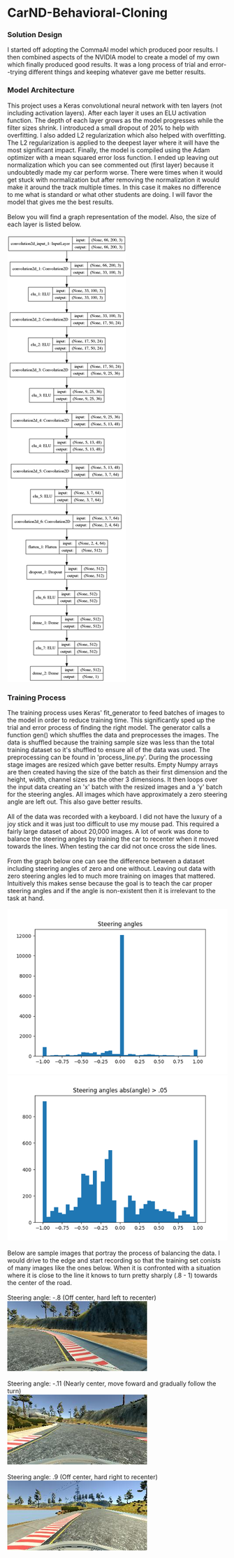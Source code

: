 # CarND-Behavioral-Cloning

<h3>
        Solution Design
</h3>
<span>
I started off adopting the CommaAI model which produced poor results. I then combined aspects of the NVIDIA model to create a model of my own which finally produced good results. It was a long process of trial and error--trying different things and keeping whatever gave me better results.
</span>
<h3>
        Model Architecture
</h3>
<span>
This project uses a Keras convolutional neural network with ten layers (not including activation layers). After each layer it uses an ELU activation function. The depth of each layer grows as the model progresses while the filter sizes shrink. I introduced a small dropout of 20% to help with overfitting. I also added L2 regularization which also helped with overfitting. The L2 regularization is applied to the deepest layer where it will have the most significant impact. Finally, the model is compiled using the Adam optimizer with a mean squared error loss function. I ended up leaving out normalization which you can see commented out (first layer) because it undoubtedly made my car perform worse. There were times when it would get stuck with normalization but after removing the normalization it would make it around the track multiple times. In this case it makes no difference to me what is standard or what other students are doing. I will favor the model that gives me the best results.
</span>
<br><br>
<span>Below you will find a graph representation of the model. Also, the size of each layer is listed below.</span>
<br><br>
<img src="model.png">

<h3>Training Process</h3>
<span>
The training process uses Keras' fit_generator to feed batches of images to the model in order to reduce training time. This significantly sped up the trial and error process of finding the right model. The generator calls a function gen() which shuffles the data and preprocesses the images. The data is shuffled because the training sample size was less than the total training dataset so it's shuffled to ensure all of the data was used. The preprocessing can be found in 'process_line.py'. During the processing stage images are resized which gave better results. Empty Numpy arrays are then created having the size of the batch as their first dimension and the height, width, channel sizes as the other 3 dimensions. It then loops over the input data creating an 'x' batch with the resized images and a 'y' batch for the steering angles. All images which have approximately a zero steering angle are left out. This also gave better results.
</span>
<br><br>
<span>All of the data was recorded with a keyboard. I did not have the luxury of a joy stick and it was just too difficult to use my mouse pad. This required a fairly large dataset of about 20,000 images. A lot of work was done to balance the steering angles by training the car to recenter when it moved towards the lines. When testing the car did not once cross the side lines. </span>
<br><br>
<span>From the graph below one can see the difference between a dataset including steering angles of zero and one without. Leaving out data with zero steering angles led to much more training on images that mattered. Intuitively this makes sense because the goal is to teach the car proper steering angles and if the angle is non-existent then it is irrelevant to the task at hand. </span>
<br><br>
<img src="steering_angles.png">
<img src="steering_angles_no_zero.png">
<br><br>
<span>Below are sample images that portray the process of balancing the data. I would drive to the edge and start recording so that the training set conists of many images like the ones below. When it is confronted with a situation where it is close to the line it knows to turn pretty sharply (.8 - 1) towards the center of the road. </span>
<br><br>
<span>Steering angle: -.8 (Off center, hard left to recenter)</span><br>
<img src="negpoint8.jpg"><br><br>
<span>Steering angle: -.11 (Nearly center, move foward and gradually follow the turn)</span><br>
<img src="negpoint11.jpg"><br><br>
<span>Steering angle: .9 (Off center, hard right to recenter)</span><br>
<img src="point9.jpg"><br><br>
